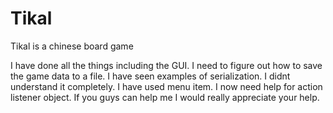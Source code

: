 Tikal
=====

Tikal is a chinese board game


I have done all the things including the GUI. I need to figure out how to save the game data to a file. I have seen examples of 
serialization. I didnt understand it completely. I have used menu item. I now need help for action listener object. If you guys 
can help me I would really appreciate your help.
